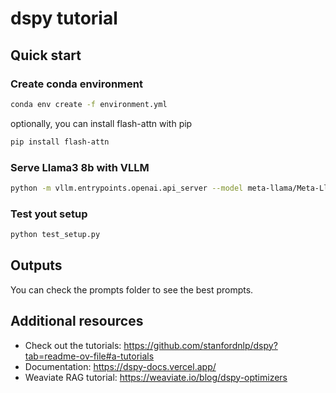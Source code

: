 # dspy tutorial

## Quick start

### Create conda environment

```bash
conda env create -f environment.yml
```

optionally, you can install flash-attn with pip

```bash
pip install flash-attn
```

### Serve Llama3 8b with VLLM

```bash
python -m vllm.entrypoints.openai.api_server --model meta-llama/Meta-Llama-3-8B-Instruct --port 8080
```

### Test yout setup

```bash
python test_setup.py
```

## Outputs

You can check the prompts folder to see the best prompts.


## Additional resources

* Check out the tutorials: https://github.com/stanfordnlp/dspy?tab=readme-ov-file#a-tutorials
* Documentation: https://dspy-docs.vercel.app/
* Weaviate RAG tutorial: https://weaviate.io/blog/dspy-optimizers 